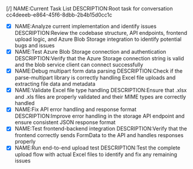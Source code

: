 [/] NAME:Current Task List DESCRIPTION:Root task for conversation cc4deeeb-e864-45f6-8dbb-2b4b15d0cc1c
-[x] NAME:Analyze current implementation and identify issues DESCRIPTION:Review the codebase structure, API endpoints, frontend upload logic, and Azure Blob Storage integration to identify potential bugs and issues
-[x] NAME:Test Azure Blob Storage connection and authentication DESCRIPTION:Verify that the Azure Storage connection string is valid and the blob service client can connect successfully
-[x] NAME:Debug multipart form data parsing DESCRIPTION:Check if the parse-multipart library is correctly handling Excel file uploads and extracting file data and metadata
-[x] NAME:Validate Excel file type handling DESCRIPTION:Ensure that .xlsx and .xls files are properly validated and their MIME types are correctly handled
-[x] NAME:Fix API error handling and response format DESCRIPTION:Improve error handling in the storage API endpoint and ensure consistent JSON response format
-[x] NAME:Test frontend-backend integration DESCRIPTION:Verify that the frontend correctly sends FormData to the API and handles responses properly
-[x] NAME:Run end-to-end upload test DESCRIPTION:Test the complete upload flow with actual Excel files to identify and fix any remaining issues
